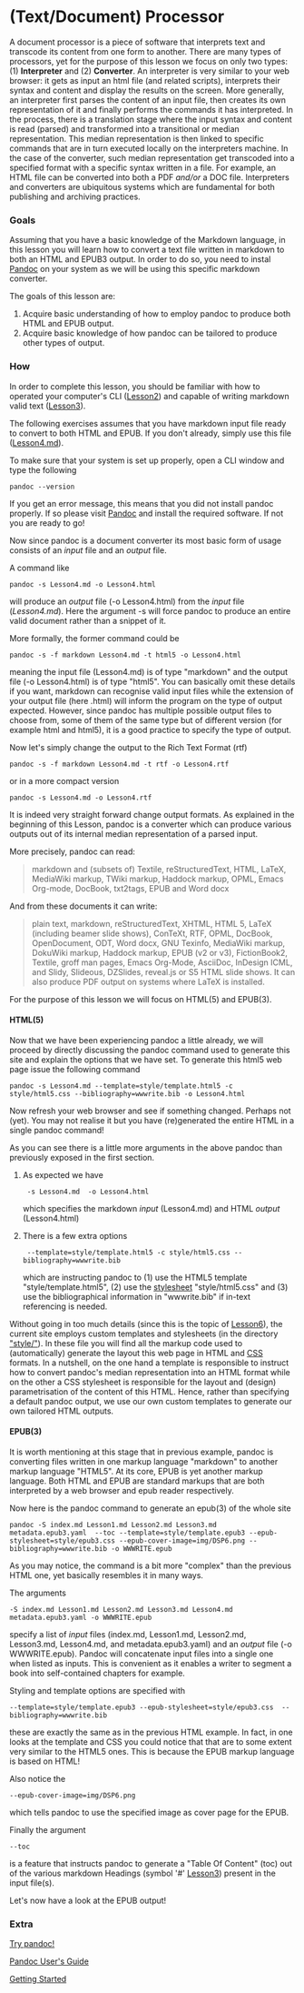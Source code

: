 
# (Text/Document) Processor

A document processor is a piece of software that interprets text and transcode its content from one form to another. There are many types of processors, yet for the purpose of this lesson we focus on only two types: (1) __Interpreter__ and (2) __Converter__. An interpreter is very similar to your web browser: it gets as input an html file (and related scripts), interprets their syntax and content and display the results on the screen. More generally, an interpreter first parses the content of an input file, then creates its own representation of it and finally performs the commands it has interpreted. In the process, there is a translation stage where the input syntax and content is read (parsed) and transformed into a transitional or median representation. This median representation is then linked to specific commands that are in turn executed locally on the interpreters machine. In the case of the converter, such median representation get transcoded into a specified format with a specific syntax written in a file. For example, an HTML file can be converted into both a PDF _and/or_ a DOC file. Interpreters and converters are ubiquitous systems which are fundamental for both publishing and archiving practices.

### Goals

Assuming that you have a basic knowledge of the Markdown language, in this lesson you will learn how to convert a text file written in markdown to both an HTML and EPUB3 output. In order to do so, you need to instal  [Pandoc](http://johnmacfarlane.net/pandoc/) on your system as we will be using this specific markdown converter. 

The goals of this lesson are:

1. Acquire basic understanding of how to employ pandoc to produce both HTML and EPUB output. 
2. Acquire basic knowledge of how pandoc can be tailored to produce other types of output.

### How

In order to complete this lesson, you should be familiar with how to operated your computer's CLI ([Lesson2](Lesson2.html)) and capable of writing markdown valid text ([Lesson3](Lesson3.html)). 

The following exercises assumes that you have markdown input file ready to convert to both HTML and EPUB. If you don't already, simply use this file ([Lesson4.md](Lesson4.md)).

To make sure that your system is set up properly, open a CLI window and type the following

	pandoc --version

If you get an error message, this means that you did not install pandoc properly. If so please visit [Pandoc](http://johnmacfarlane.net/pandoc/) and install the required software. If not you are ready to go!

Now since pandoc is a document converter its most basic form of usage consists of an _input_ file and an _output_ file. 

A command like

	pandoc -s Lesson4.md -o Lesson4.html

will produce an _output_ file (-o Lesson4.html) from the _input_ file (_Lesson4.md_). Here the argument -s will force pandoc to produce an entire valid document rather than a snippet of it.

More formally, the former command could be 

	pandoc -s -f markdown Lesson4.md -t html5 -o Lesson4.html

meaning the input file (Lesson4.md) is of type "markdown" and the output file (-o Lesson4.html) is of type "html5". You can basically omit these details if you want, markdown can recognise valid input files while the extension of your output file (here .html) will inform the program on the type of output expected. However, since pandoc has multiple possible output files to choose from, some of them of the same type but of different version (for example html and html5), it is a good practice to specify the type of output. 

Now let's simply change the output to the Rich Text Format (rtf)

	pandoc -s -f markdown Lesson4.md -t rtf -o Lesson4.rtf

or in a more compact version 

	pandoc -s Lesson4.md -o Lesson4.rtf

It is indeed very straight forward change output formats. As explained in the beginning of this Lesson, pandoc is a converter which can produce various outputs out of its internal median representation of a parsed input. 

More precisely, pandoc can read: 

> markdown and (subsets of) Textile, reStructuredText, HTML, LaTeX, MediaWiki markup, TWiki markup, Haddock markup, OPML, Emacs Org-mode, DocBook, txt2tags, EPUB and Word docx

And from these documents it can write: 

>plain text, markdown, reStructuredText, XHTML, HTML 5, LaTeX (including beamer slide shows), ConTeXt, RTF, OPML, DocBook, OpenDocument, ODT, Word docx, GNU Texinfo, MediaWiki markup, DokuWiki markup, Haddock markup, EPUB (v2 or v3), FictionBook2, Textile, groff man pages, Emacs Org-Mode, AsciiDoc, InDesign ICML, and Slidy, Slideous, DZSlides, reveal.js or S5 HTML slide shows. It can also produce PDF output on systems where LaTeX is installed.

For the purpose of this lesson we will focus on HTML(5) and EPUB(3).

#### HTML(5)

Now that we have been experiencing pandoc a little already, we will proceed by directly discussing the pandoc command used to generate this site and explain the options that we have set. To generate this html5 web page issue the following command

	pandoc -s Lesson4.md --template=style/template.html5 -c style/html5.css --bibliography=wwwrite.bib -o Lesson4.html

Now refresh your web browser and see if something changed. Perhaps not (yet). You may not realise it but you have (re)generated the entire HTML in a single pandoc command!

As you can see there is a little more arguments in the above pandoc than previously exposed in the first section. 

1. As expected we have

		-s Lesson4.md  -o Lesson4.html

	which specifies the markdown _input_ (Lesson4.md) and HTML _output_ (Lesson4.html)

2. There is a few extra options 

		--template=style/template.html5 -c style/html5.css --bibliography=wwwrite.bib

	which are instructing pandoc to (1) use the HTML5 template "style/template.html5", (2) use the [stylesheet](https://en.wikipedia.org/wiki/Cascading_Style_Sheets) "style/html5.css" and (3) use the bibliographical information in "wwwrite.bib" if in-text referencing is needed.

Without going in too much details (since this is the topic of [Lesson6](/)), the current site employs custom templates and stylesheets (in the directory ["style/"](style/)). In these file you will find all the markup code used to (automatically) generate the layout this web page in HTML and [CSS]((https://en.wikipedia.org/wiki/Cascading_Style_Sheets)) formats. In a nutshell, on the one hand a template is responsible to instruct how to convert pandoc's median representation into an HTML format while on the other a CSS stylesheet is responsible for the layout and (design) parametrisation of the content of this HTML. Hence, rather than specifying a default pandoc output, we use our own custom templates to generate our own tailored HTML outputs.

#### EPUB(3)

It is worth mentioning at this stage that in previous example, pandoc is converting files written in one markup language "markdown" to another markup language "HTML5". At its core, EPUB is yet another markup language. Both HTML and EPUB are standard markups that are both interpreted by a web browser and epub reader respectively.

Now here is the pandoc command to generate an epub(3) of the whole site

	pandoc -S index.md Lesson1.md Lesson2.md Lesson3.md metadata.epub3.yaml  --toc --template=style/template.epub3 --epub-stylesheet=style/epub3.css --epub-cover-image=img/DSP6.png --bibliography=wwwrite.bib -o WWWRITE.epub  

As you may notice, the command is a bit more "complex" than the previous HTML one, yet basically resembles it in many ways.

The arguments

	-S index.md Lesson1.md Lesson2.md Lesson3.md Lesson4.md metadata.epub3.yaml -o WWWRITE.epub  

specify a list of _input_ files (index.md, Lesson1.md, Lesson2.md, Lesson3.md, Lesson4.md, and metadata.epub3.yaml) and an _output_ file (-o WWWRITE.epub). Pandoc will concatenate input files into a single one when listed as inputs. This is convenient as it enables a writer to segment a book into self-contained chapters for example. 

Styling and template options are specified with 

	--template=style/template.epub3 --epub-stylesheet=style/epub3.css  --bibliography=wwwrite.bib

these are exactly the same as in the previous HTML example. In fact, in one looks at the template and CSS you could notice that that are to some extent very similar to the HTML5 ones. This is because the EPUB markup language is based on HTML! 

Also notice the 

	--epub-cover-image=img/DSP6.png

which tells pandoc to use the specified image as cover page for the EPUB.

Finally the argument

	--toc

is a feature that instructs pandoc to generate a "Table Of Content" (toc) out of the various markdown Headings (symbol '#' [Lesson3](Lesson3.html)) present in the input file(s).

Let's now have a look at the EPUB output!

	
### Extra

[Try pandoc!](http://johnmacfarlane.net/pandoc/try/)

[Pandoc User's Guide](http://johnmacfarlane.net/pandoc/README.html#epub-metadata)

[Getting Started](http://johnmacfarlane.net/pandoc/getting-started.html)
